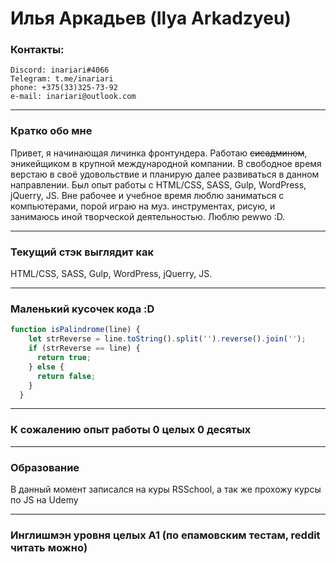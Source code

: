 Илья Аркадьев (Ilya Arkadzyeu)
===

### Контакты: ###
```
Discord: inariari#4066
Telegram: t.me/inariari
phone: +375(33)325-73-92
e-mail: inariari@outlook.com
```
---
### Кратко обо мне ###

Привет, я начинающая личинка фронтундера. Работаю ~~сисадмином~~, эникейщиком в крупной международной компании. В свободное время верстаю в своё удовольствие и планирую далее развиваться в данном направлении. Был опыт работы с HTML/CSS, SASS, Gulp, WordPress, jQuerry, JS.
Вне рабочее и учебное время люблю заниматься с компьютерами, порой играю на муз. инструментах, рисую, и занимаюсь иной творческой деятельностью. 
Люблю pewwo :D.

---
### Текущий стэк выглядит как ###

HTML/CSS, SASS, Gulp, WordPress, jQuerry, JS.

---
### Маленький кусочек кода :D ###
```javascript
function isPalindrome(line) {
    let strReverse = line.toString().split('').reverse().join(''); 
    if (strReverse == line) {
      return true;
    } else {
      return false;
    }
  }
```
---
### К сожалению опыт работы 0 целых 0 десятых ###
---
### Образование ###
В данный момент записался на куры RSSchool, а так же прохожу курсы по JS на Udemy

---
### Инглишмэн уровня целых A1 (по епамовским тестам, reddit читать можно) ###
